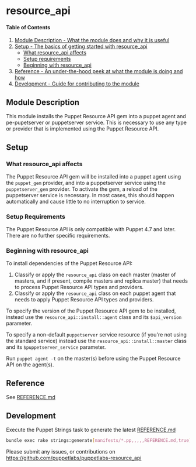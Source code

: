 
# resource_api

#### Table of Contents

1. [Module Description - What the module does and why it is useful](#module-description)
1. [Setup - The basics of getting started with resource_api](#setup)
    * [What resource_api affects](#what-resource_api-affects)
    * [Setup requirements](#setup-requirements)
    * [Beginning with resource_api](#beginning-with-resource_api)
1. [Reference - An under-the-hood peek at what the module is doing and how](#reference)
1. [Development - Guide for contributing to the module](#development)

## Module Description

This module installs the Puppet Resource API gem into a puppet agent and pe-pupetserver or puppetserver service. This is necessary to use any type or provider that is implemented using the Puppet Resource API.

## Setup

### What resource_api affects

The Puppet Resource API gem will be installed into a puppet agent using the `puppet_gem` provider, and into a puppetserver service using the `puppetserver_gem` provider. To activate the gem, a reload of the puppetserver service is necessary. In most cases, this should happen automatically and cause little to no interruption to service.

### Setup Requirements

The Puppet Resource API is only compatible with Puppet 4.7 and later.
There are no further specific requirements.

### Beginning with resource_api

To install dependencies of the Puppet Resource API:

1. Classify or apply the `resource_api` class on each master (master of masters, and if present, compile masters and replica master) that needs to process Puppet Resource API types and providers.
1. Classify or apply the `resource_api` class on each puppet agent that needs to apply Puppet Resource API types and providers.

To specify the version of the Puppet Resource API gem to be installed, instead use the `resource_api::install::agent` class and its `$api_version` parameter.

To specify a non-default `puppetserver` service resource (if you're not using the standard service) instead use the `resource_api::install::master` class and its `$puppetserver_service` parameter.

Run `puppet agent -t` on the master(s) before using the Puppet Resource API on the agent(s).

## Reference

See [REFERENCE.md](https://github.com/puppetlabs/puppetlabs-resource_api/blob/master/REFERENCE.md)

## Development

Execute the Puppet Strings task to generate the latest [REFERENCE.md](https://github.com/puppetlabs/puppetlabs-resource_api/blob/master/REFERENCE.md)

 ``` bash
 bundle exec rake strings:generate[manifests/*.pp,,,,,REFERENCE.md,true]
 ```

Please submit any issues, or contributions on https://github.com/puppetlabs/puppetlabs-resource_api
